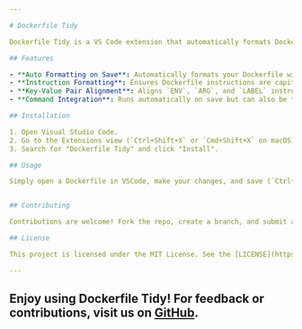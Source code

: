 ```yaml
---

# Dockerfile Tidy

Dockerfile Tidy is a VS Code extension that automatically formats Dockerfiles for better readability and consistency.

## Features

- **Auto Formatting on Save**: Automatically formats your Dockerfile with consistent indentation and alignment.
- **Instruction Formatting**: Ensures Dockerfile instructions are capitalized, properly indents multi-line instructions, and preserves comments.
- **Key-Value Pair Alignment**: Aligns `ENV`, `ARG`, and `LABEL` instructions for readability.
- **Command Integration**: Runs automatically on save but can also be triggered manually.

## Installation

1. Open Visual Studio Code.
2. Go to the Extensions view (`Ctrl+Shift+X` or `Cmd+Shift+X` on macOS).
3. Search for "Dockerfile Tidy" and click "Install".

## Usage

Simply open a Dockerfile in VSCode, make your changes, and save (`Ctrl+S` or `Cmd+S`). Dockerfile Tidy will format the file automatically.


## Contributing

Contributions are welcome! Fork the repo, create a branch, and submit a pull request. Open an issue for major changes.

## License

This project is licensed under the MIT License. See the [LICENSE](https://github.com/toluwaanimi/dockerfile-tidy/blob/main/LICENSE) for details.

---
```

**Enjoy using Dockerfile Tidy!** For feedback or contributions, visit us on [GitHub](https://github.com/toluwaanimi/dockerfile-tidy).
---
